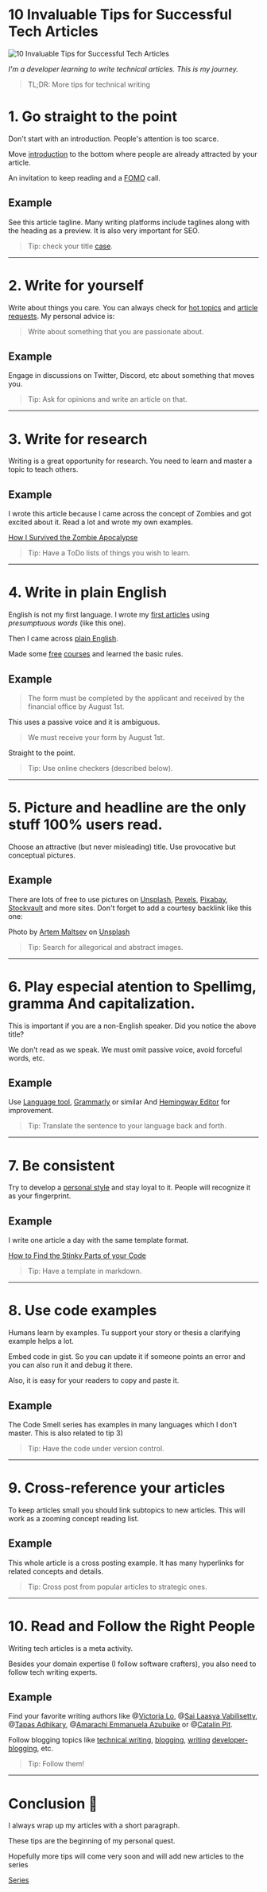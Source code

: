 # 10 Invaluable Tips for Successful Tech Articles

![10 Invaluable Tips for Successful Tech Articles](10%20Invaluable%20Tips%20for%20Successful%20Tech%20Articles.jpg)

*I'm a developer learning to write technical articles. This is my journey.*

> TL;DR: More tips for technical writing

# 1. Go straight to the point

Don't start with an introduction. People's attention is too scarce.

Move [introduction](https://yoast.com/headlines-taglines/) to the bottom where people are already attracted by your article.

An invitation to keep reading and a [FOMO](https://en.wikipedia.org/wiki/Fear_of_missing_out) call.

## Example

See this article tagline. Many writing platforms include taglines along with the heading as a preview. It is also very important for SEO.

> Tip: check your title [case](https://titlecaseconverter.com/).

* * *

# 2. Write for yourself

Write about things you care. You can always check for [hot topics](https://stackoverflow.com/?tab=hot) and [article requests](https://hashnode.com/rfa). My personal advice is: 
> Write about something that you are passionate about.

## Example

Engage in discussions on Twitter, Discord, etc about something that moves you. 

> Tip: Ask for opinions and write an article on that.

* * *

# 3. Write for research

Writing is a great opportunity for research. You need to learn and master a topic to teach others.

## Example

I wrote this article because I came across the concept of Zombies and got excited about it. Read a lot and wrote my own examples.

[How I Survived the Zombie Apocalypse](https://github.com/mcsee/Software-Design-Articles/tree/main/Articles/TDD/How%20I%20Survived%20the%20Zombie%20Apocalypse/readme.md)

> Tip: Have a ToDo lists of things you wish to learn.

* * *

# 4. Write in plain English

English is not my first language. I wrote my [first articles](https://github.com/mcsee/Software-Design-Articles/tree/main/Articles/Theory/What%20is%20(wrong%20with)%20software/readme.md) using 
*presumptuous words* (like this one). 

Then I came across [plain English](https://en.wikipedia.org/wiki/Plain_English). 

Made some [free](https://developers.google.com/tech-writing) [courses](http://www.ewriteonline.com/) and learned the basic rules.

## Example

> The form must be completed by the applicant and received by the financial office by August 1st.

This uses a passive voice and it is ambiguous.

> We must receive your form by August 1st.

Straight to the point.

> Tip: Use online checkers (described below).

* * *

# 5. Picture and headline are the only stuff 100% users read. 

Choose an attractive (but never misleading) title. Use provocative but conceptual pictures.

## Example

There are lots of free to use pictures on [Unsplash](https://unsplash.com/), [Pexels](https://www.pexels.com/), [Pixabay](https://pixabay.com/), [Stockvault](http://www.stockvault.net/) and more sites.
Don't forget to add a courtesy backlink like this one:

Photo by [Artem Maltsev](https://unsplash.com/@art_maltsev) on [Unsplash](https://unsplash.com/s/photos/magic)

> Tip: Search for allegorical and abstract images.

* * *

# 6. Play especial atention to Spellimg, gramma And capitalization.  

This is important if you are a non-English speaker. Did you notice the above title?

We don't read as we speak.
We must omit passive voice, avoid forceful words, etc.

## Example

Use [Language tool](https://www.languagetool.org/), [Grammarly](https://www.grammarly.com/) or similar And [Hemingway Editor](http://www.hemingwayapp.com/) for improvement.

> Tip: Translate the sentence to your language back and forth.

* * *

# 7. Be consistent

Try to develop a [personal style](https://amarachiazubuike.com/how-to-structure-a-technical-article-ckg9yiy9c01sns9s17jk1aazd) and stay loyal to it. People will recognize it as your fingerprint.

## Example

I write one article a day with the same template format.

[How to Find the Stinky Parts of your Code](https://github.com/mcsee/Software-Design-Articles/tree/main/Articles/Code%20Smells/How%20to%20Find%20the%20Stinky%20parts%20of%20your%20Code/readme.md)

> Tip: Have a template in markdown.

* * *

# 8. Use code examples

Humans learn by examples. Tu support your story or thesis a clarifying example helps a lot.

Embed code in gist. So you can update it if someone points an error and you can also run it and debug it there.

Also, it is easy for your readers to copy and paste it.

## Example

The Code Smell series has examples in many languages which I don't master. This is also related to tip 3)

> Tip: Have the code under version control.

* * *

# 9. Cross-reference your articles

To keep articles small you should link subtopics to new articles. This will work as a zooming concept reading list. 

## Example

This whole article is a cross posting example. It has many hyperlinks for related concepts and details.

> Tip: Cross post from popular articles to strategic ones.

* * *

# 10. Read and Follow the Right People

Writing tech articles is a meta activity. 

Besides your domain expertise (I follow software crafters), you also need to follow tech writing experts.

## Example

Find your favorite writing authors like  @[Victoria Lo](@victoria), @[Sai Laasya Vabilisetty](@Laasya_Setty), @[Tapas Adhikary](@atapas), @[Amarachi Emmanuela Azubuike](@amarachukwu) or @[Catalin Pit](@Catalinpit).

Follow blogging topics like [technical writing](https://hashnode.com/n/technical-writing-1), [blogging](https://hashnode.com/n/blogging), [writing](https://hashnode.com/n/writing) [developer-blogging](https://hashnode.com/n/developer-blogging), etc.

> Tip: Follow them!

* * *

# Conclusion 🏁

I always wrap up my articles with a short paragraph.

These tips are the beginning of my personal quest. 

Hopefully more tips will come very soon and will add new articles to the series

[Series](https://hashnode.com/series/blogging-ckhl993jk02i1p7s12bjb1rcv)